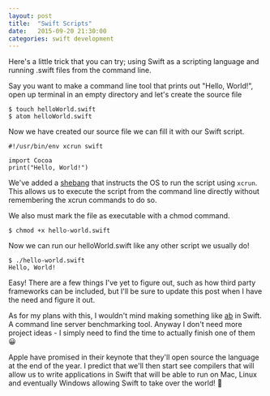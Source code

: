 ```yaml
---
layout: post
title:  "Swift Scripts"
date:   2015-09-20 21:30:00
categories: swift development
---
```


Here's a little trick that you can try; using Swift as a scripting language and running .swift files from the command line.

Say you want to make a command line tool that prints out "Hello, World!", open up terminal in an empty directory and let's create the source file

	$ touch helloWorld.swift
	$ atom helloWorld.swift

Now we have created our source file we can fill it with our Swift script.

	#!/usr/bin/env xcrun swift

	import Cocoa
	print("Hello, World!")

We've added a [shebang](https://en.wikipedia.org/wiki/Shebang_(Unix)) that instructs the OS to run the script using `xcrun`. This allows us to execute the script from the command line directly without remembering the xcrun commands to do so.

We also must mark the file as executable with a chmod command.

	$ chmod +x hello-world.swift

Now we can run our helloWorld.swift like any other script we usually do!

	$ ./hello-world.swift
	Hello, World!

Easy! There are a few things I've yet to figure out, such as how third party frameworks can be included, but I'll be sure to update this post when I have the need and figure it out.

As for my plans with this, I wouldn't mind making something like [ab](http://httpd.apache.org/docs/2.0/programs/ab.html) in Swift. A command line server benchmarking tool. Anyway I don't need more project ideas - I simply need to find the time to actually finish one of them 😀

Apple have promised in their keynote that they'll open source the language at the end of the year. I predict that we'll then start see compilers that will allow us to write applications in Swift that will be able to run on Mac, Linux and eventually Windows allowing Swift to take over the world! 🌟
